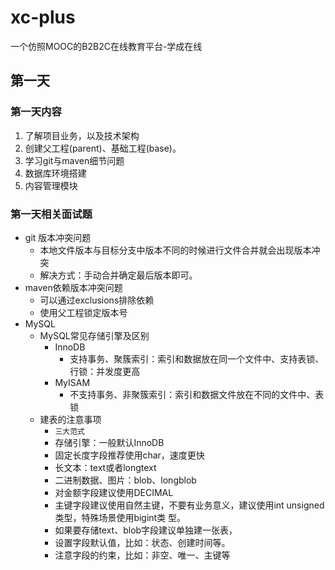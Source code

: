 # xc-plus
一个仿照MOOC的B2B2C在线教育平台-学成在线

## 第一天

### 第一天内容

1. 了解项目业务，以及技术架构
2. 创建父工程(parent)、基础工程(base)。
3. 学习git与maven细节问题
4. 数据库环境搭建 
5. 内容管理模块

### 第一天相关面试题

- git 版本冲突问题
  - 本地文件版本与目标分支中版本不同的时候进行文件合并就会出现版本冲突
  - 解决方式：手动合并确定最后版本即可。
- maven依赖版本冲突问题
  - 可以通过exclusions排除依赖
  - 使用父工程锁定版本号<dependencyManagement>
- MySQL
  - MySQL常见存储引擎及区别
    - InnoDB
      - 支持事务、聚簇索引：索引和数据放在同一个文件中、支持表锁、行锁：并发度更高
    - MyISAM
      - 不支持事务、非聚簇索引：索引和数据文件放在不同的文件中、表锁
  - 建表的注意事项
    - `三大范式`
    - 存储引擎：一般默认InnoDB
    - 固定长度字段推荐使用char，速度更快
    - 长文本：text或者longtext
    - 二进制数据、图片：blob、longblob
    - 对金额字段建议使用DECIMAL
    - 主键字段建议使用自然主键，不要有业务意义，建议使用int unsigned类型，特殊场景使用bigint类
      型。
    - 如果要存储text、blob字段建议单独建一张表，
    - 设置字段默认值，比如：状态、创建时间等。
    - 注意字段的约束，比如：非空、唯一、主键等